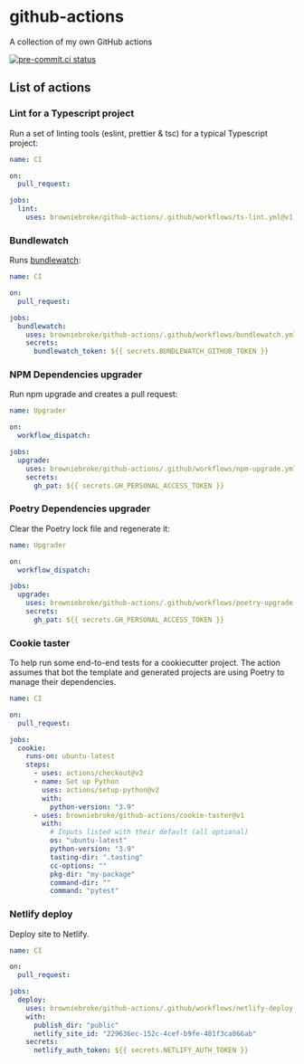 # github-actions

A collection of my own GitHub actions

[![pre-commit.ci status](https://results.pre-commit.ci/badge/github/browniebroke/github-actions/main.svg)](https://results.pre-commit.ci/latest/github/browniebroke/github-actions/main)

## List of actions

### Lint for a Typescript project

Run a set of linting tools (eslint, prettier & tsc) for a typical Typescript project:

```yaml
name: CI

on:
  pull_request:

jobs:
  lint:
    uses: browniebroke/github-actions/.github/workflows/ts-lint.yml@v1
```

### Bundlewatch

Runs [bundlewatch](https://bundlewatch.io):

```yaml
name: CI

on:
  pull_request:

jobs:
  bundlewatch:
    uses: browniebroke/github-actions/.github/workflows/bundlewatch.yml@v1
    secrets:
      bundlewatch_token: ${{ secrets.BUNDLEWATCH_GITHUB_TOKEN }}
```

### NPM Dependencies upgrader

Run npm upgrade and creates a pull request:

```yaml
name: Upgrader

on:
  workflow_dispatch:

jobs:
  upgrade:
    uses: browniebroke/github-actions/.github/workflows/npm-upgrade.yml@v1
    secrets:
      gh_pat: ${{ secrets.GH_PERSONAL_ACCESS_TOKEN }}
```

### Poetry Dependencies upgrader

Clear the Poetry lock file and regenerate it:

```yaml
name: Upgrader

on:
  workflow_dispatch:

jobs:
  upgrade:
    uses: browniebroke/github-actions/.github/workflows/poetry-upgrade.yml@v1
    secrets:
      gh_pat: ${{ secrets.GH_PERSONAL_ACCESS_TOKEN }}
```

### Cookie taster

To help run some end-to-end tests for a cookiecutter project. The action assumes that bot the template and generated projects are using Poetry to manage their dependencies.

```yaml
name: CI

on:
  pull_request:

jobs:
  cookie:
    runs-on: ubuntu-latest
    steps:
      - uses: actions/checkout@v2
      - name: Set up Python
        uses: actions/setup-python@v2
        with:
          python-version: "3.9"
      - uses: browniebroke/github-actions/cookie-taster@v1
        with:
          # Inputs listed with their default (all optional)
          os: "ubuntu-latest"
          python-version: "3.9"
          tasting-dir: ".tasting"
          cc-options: ""
          pkg-dir: "my-package"
          command-dir: ""
          command: "pytest"
```

### Netlify deploy

Deploy site to Netlify.

```yaml
name: CI

on:
  pull_request:

jobs:
  deploy:
    uses: browniebroke/github-actions/.github/workflows/netlify-deploy.yml@v1
    with:
      publish_dir: "public"
      netlify_site_id: "229636ec-152c-4cef-b9fe-481f3ca066ab"
    secrets:
      netlify_auth_token: ${{ secrets.NETLIFY_AUTH_TOKEN }}
```

